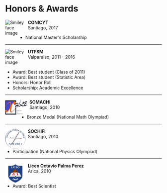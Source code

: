 # Honors & Awards



<p>
<img src="https://www.postgrado.usach.cl/sites/default/files/logo-conicyt.png" alt="Smiley face image"
style="float:left; width:65px; height:52px;">
<span style="vertical-align:bottom">
&nbsp <strong>  CONICYT </strong> <br>
&nbsp Santiago, 2017 <br>
</span>
</p>

* National Master's Scholarship
<hr size="30">

<p>
<img src="https://upload.wikimedia.org/wikipedia/commons/4/47/Logo_UTFSM.png" alt="Smiley face image"
style="float:left; width:65px; height:65px;">
<span style="vertical-align:bottom">
&nbsp <strong>  UTFSM </strong> <br>
&nbsp Valparaiso, 2011 - 2016<br><br>
</span>
</p>

* Award: Best student (Class of 2011)
* Award: Best student (Statistic Area)
* Honors: Honor Roll
* Scholarship: Academic Excellence


<hr size="30">




<p>
<img src="../../images/somachi_svg.svg" alt="Smiley face image"
style="float:left; width:70px; height:50px;">
<span style="vertical-align:bottom">
&nbsp <strong> SOMACHI</strong> <br>
&nbsp Santiago, 2010 <br>
</span>
</p>

* Bronze Medal (National Math Olympiad)

<hr size="30">

<p>
<img src="../../images/sochifi.png" alt="Smiley face image"
style="float:left; width:65px; height:65px;">
<span style="vertical-align:bottom">
&nbsp <strong> SOCHIFI </strong> <br>
&nbsp Santiago, 2010<br><br>
</span>
</p>

* Participation (National Physics Olympiad)

<hr size="30">

<p>
<img src="../../images/a1.png" alt="Smiley face image"
style="float:left; width:65px; height:65px;">
<span style="vertical-align:bottom">
&nbsp <strong> Liceo Octavio Palma Perez</strong> <br>
&nbsp Arica, 2010 <br><br>
</span>
</p>


* Award: Best Scientist






